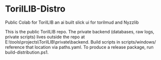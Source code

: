 # TorilLIB-Distro
Public Colab for TorilLIB an ai built slick ui for torilmud and Nyzzlib

This is the public TorilLIB repo. The private backend (databases, raw logs, private scripts) lives outside the repo at E:\tools\projects\TorilLIB\private\backend\. Build scripts in scripts/windows/ reference that location via paths.yaml. To produce a release package, run build-distribution.ps1.
